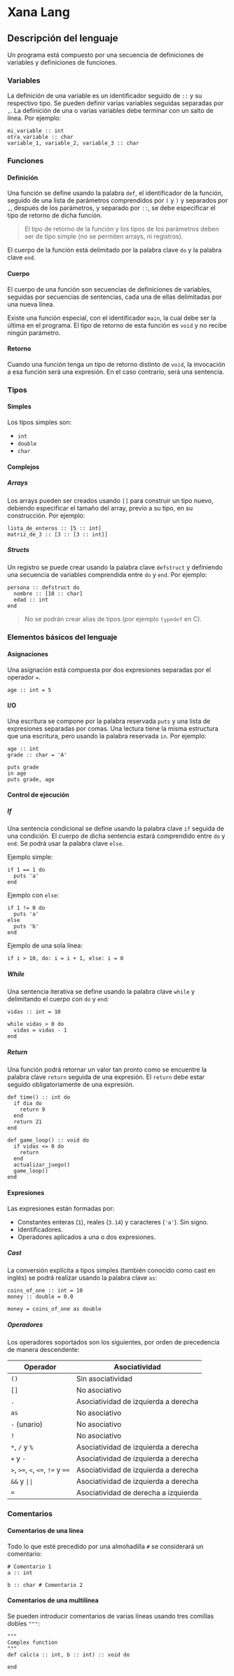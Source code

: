 # Xana Lang

## Descripción del lenguaje

Un programa está compuesto por una secuencia de definiciones de variables y definiciones de funciones.

### Variables

La definición de una variable es un identificador seguido de `::` y su respectivo tipo.
Se pueden definir varias variables seguidas separadas por `,`.
La definición de una o varias variables debe terminar con un salto de línea. Por ejemplo:

```
mi_variable :: int
otra_variable :: char
variable_1, variable_2, variable_3 :: char
```

### Funciones

#### Definición

Una función se define usando la palabra `def`, el identificador de la función, seguido de una lista de parámetros comprendidos por `(` y `)` y separados por `,`, después de los parámetros, y separado por `::`, se debe especificar el tipo de retorno de dicha función.

> El tipo de retorno de la función y los tipos de los parámetros deben ser de tipo simple (no se permiten arrays, ni registros).

El cuerpo de la función está delimitado por la palabra clave `do` y la palabra clave `end`.

#### Cuerpo

El cuerpo de una función son secuencias de definiciones de variables, seguidas por secuencias de sentencias, cada una de ellas delimitadas por una nueva línea.

Existe una función especial, con el identificador `main`, la cual debe ser la última en el programa.
El tipo de retorno de esta función es `void` y no recibe ningún parámetro.

#### Retorno

Cuando una función tenga un tipo de retorno distinto de `void`, la invocación a esa función será una expresión. En el caso contrario, será una sentencia.

### Tipos

#### Simples

Los tipos simples son:

- `int`
- `double`
- `char`

#### Complejos

##### Arrays

Los arrays pueden ser creados usando `[]` para construir un tipo nuevo, debiendo especificar el tamaño del array, previo a su tipo, en su construcción. Por ejemplo:

```
lista_de_enteros :: [5 :: int]
matriz_de_3 :: [3 :: [3 :: int]]
```

##### Structs

Un registro se puede crear usando la palabra clave `defstruct` y definiendo una secuencia de variables comprendida entre `do` y `end`. Por ejemplo:

```
persona :: defstruct do
  nombre :: [10 :: char]
  edad :: int
end
```

> No se podrán crear alias de tipos (por ejemplo `typedef` en C).

### Elementos básicos del lenguaje

#### Asignaciones
Una asignación está compuesta por dos expresiones separadas por el operador `=`.

```
age :: int = 5
```

#### I/O
Una escritura se compone por la palabra reservada `puts` y una lista de expresiones separadas por comas.
Una lectura tiene la misma estructura que una escritura, pero usando la palabra reservada `in`.
Por ejemplo:

```
age :: int
grade :: char = 'A'

puts grade
in age
puts grade, age
```

#### Control de ejecución

##### If

Una sentencia condicional se define usando la palabra clave `if` seguida de una condición.
El cuerpo de dicha sentencia estará comprendido entre `do` y `end`. Se podrá usar la palabra clave `else`.

Ejemplo simple:

```
if 1 == 1 do
  puts 'a'
end
```

Ejemplo con `else`:

```
if 1 != 0 do
  puts 'a'
else
  puts 'b'
end
```

Ejemplo de una sola línea:

```
if i > 10, do: i = i + 1, else: i = 0
```

##### While

Una sentencia iterativa se define usando la palabra clave `while` y delimitando el cuerpo con `do` y `end`:

```
vidas :: int = 10

while vidas > 0 do
  vidas = vidas - 1
end
```

##### Return

Una función podrá retornar un valor tan pronto como se encuentre la palabra clave `return` seguida de una expresión.
El `return` debe estar seguido obligatoriamente de una expresión.

```
def time() :: int do
  if dia do
    return 9
  end
  return 21
end

def game_loop() :: void do
  if vidas <= 0 do
    return
  end
  actualizar_juego()
  game_loop()
end
```

#### Expresiones

Las expresiones están formadas por:

- Constantes enteras (`1`), reales (`3.14`) y caracteres (`'a'`). Sin signo.
- Identificadores.
- Operadores aplicados a una o dos expresiones.

##### Cast

La conversión explícita a tipos simples (también conocido como cast en inglés) se podrá realizar usando la palabra clave `as`:

```
coins_of_one :: int = 10
money :: double = 0.0

money = coins_of_one as double
```

##### Operadores

Los operadores soportados son los siguientes, por orden de precedencia de manera descendente:

| Operador | Asociatividad |
|---|---|
| `()` | Sin asociatividad |
| `[]` | No asociativo |
| `.` | Asociatividad de izquierda a derecha |
| `as` | No asociativo |
| `-` (unario) | No asociativo |
| `!` | No asociativo |
| `*`, `/` y `%` | Asociatividad de izquierda a derecha |
| `+` y `-` | Asociatividad de izquierda a derecha |
| `>`, `>=`, `<`, `<=`, `!=` y `==` | Asociatividad de izquierda a derecha |
| `&&` y <code>&#124;&#124;</code> | Asociatividad de izquierda a derecha |
| `=` | Asociatividad de derecha a izquierda |

### Comentarios

#### Comentarios de una línea

Todo lo que esté precedido por una almohadilla `#` se considerará un comentario:

```
# Comentario 1
a :: int

b :: char # Comentario 2
```

#### Comentarios de una multilínea

Se pueden introducir comentarios de varias líneas usando tres comillas dobles `"""`:

```
"""
Complex function
"""
def calc(a :: int, b :: int) :: void do

end
```
